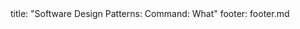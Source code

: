 <frontmatter>
title: "Software Design Patterns: Command: What"
footer: footer.md
</frontmatter>

<include src="unit-inPage-asFlat.md" boilerplate />